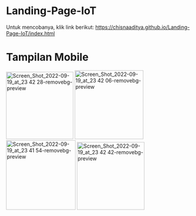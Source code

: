 # Landing-Page-IoT

Untuk mencobanya, klik link berikut:
https://chisnaaditya.github.io/Landing-Page-IoT/index.html

# Tampilan Mobile

<img width="183" alt="Screen_Shot_2022-09-19_at_23 42 28-removebg-preview" src="https://user-images.githubusercontent.com/106673027/191070424-3cb3059a-3012-445b-a925-453eec2d1d50.png"> <img width="187" alt="Screen_Shot_2022-09-19_at_23 42 06-removebg-preview" src="https://user-images.githubusercontent.com/106673027/191070435-52c4311b-80db-4c46-ae97-df2b01f28899.png"> <img width="189" alt="Screen_Shot_2022-09-19_at_23 41 54-removebg-preview" src="https://user-images.githubusercontent.com/106673027/191070459-f0831bbf-3611-472f-b2e7-5cea4a7fa95d.png"> <img width="184" alt="Screen_Shot_2022-09-19_at_23 42 42-removebg-preview" src="https://user-images.githubusercontent.com/106673027/191070473-15af427e-429a-4b5a-9177-848a9e2f3e60.png">

